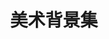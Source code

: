 ---
logo: images/美术背景集.jpg
title: 美术背景集
subTitle: 暂无资源，如果你拥有该资源，可点击此处向我们提交反馈

category: 画集

hasResource: false
---